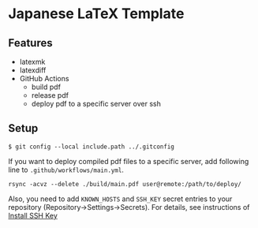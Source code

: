 # Japanese LaTeX Template

## Features

- latexmk
- latexdiff
- GitHub Actions
  - build pdf
  - release pdf
  - deploy pdf to a specific server over ssh

## Setup

```
$ git config --local include.path ../.gitconfig
```

If you want to deploy compiled pdf files to a specific server,
add following line to `.github/workflows/main.yml`.
```
rsync -acvz --delete ./build/main.pdf user@remote:/path/to/deploy/
```

Also, you need to add `KNOWN_HOSTS` and `SSH_KEY` secret entries to your repository (Repository->Settings->Secrets).
For details, see instructions of [Install SSH Key](https://github.com/marketplace/actions/install-ssh-key)
